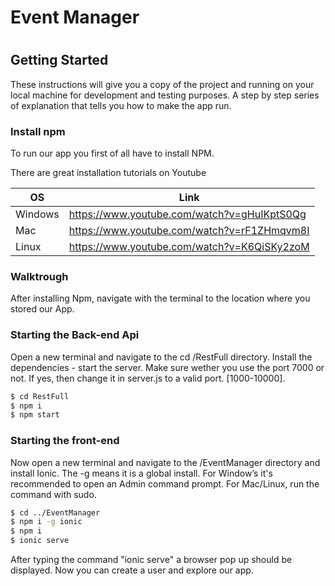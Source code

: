 # Event Manager
#

## Getting Started

These instructions will give you a copy of the project and running on your local machine for development and testing purposes.
A step by step series of explanation that tells you how to make the app run.

### Install npm
To run our app you first of all have to install NPM.

There are great installation tutorials on Youtube

| OS | Link |
| ------ | ------ |
| Windows | https://www.youtube.com/watch?v=gHuIKptS0Qg |
| Mac | https://www.youtube.com/watch?v=rF1ZHmqvm8I |
| Linux | https://www.youtube.com/watch?v=K6QiSKy2zoM

### Walktrough

After installing Npm, navigate with the terminal to the location where you stored our App.
### Starting the Back-end Api
Open a new terminal and navigate to the cd /RestFull directory.
Install the dependencies - start the server. Make sure wether you use the port 7000 or not. If yes, then change it in server.js to a valid port. [1000-10000].
```sh
$ cd RestFull
$ npm i
$ npm start
```

### Starting the front-end

Now open a new terminal and navigate to the /EventManager directory and install Ionic. The -g means it is a global install. For Window’s it's recommended to open an Admin command prompt. For Mac/Linux, run the command with sudo.
```sh
$ cd ../EventManager
$ npm i -g ionic
$ npm i
$ ionic serve
```
After typing the command "ionic serve" a browser pop up should be displayed. Now you can create a user and explore our app. 
